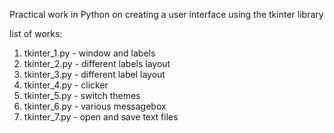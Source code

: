 Practical work in Python on creating a user interface using the tkinter library

list of works:
1. tkinter_1.py - window and labels
2. tkinter_2.py - different labels layout
3. tkinter_3.py - different label layout
4. tkinter_4.py - clicker
5. tkinter_5.py - switch themes
6. tkinter_6.py - various messagebox 
7. tkinter_7.py - open and save text files